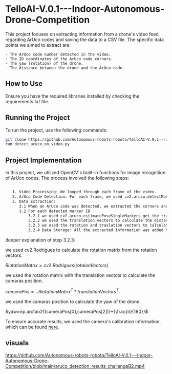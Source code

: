 # TelloAI-V.0.1---Indoor-Autonomous-Drone-Competition

This project focuses on extracting information from a drone's video feed regarding ArUco codes and saving the data to a CSV file. The specific data points we aimed to extract are:

    - The ArUco code number detected in the video.
    - The 2D coordinates of the ArUco code corners.
    - The yaw (rotation) of the drone.
    - The distance between the drone and the ArUco code.

## How to Use


Ensure you have the required libraries installed by checking the requirements.txt file.


## Running the Project

To run the project, use the following commands:

```sh
git clone https://github.com/Autonomous-robots-robota/TelloAI-V.0.1---Indoor-Autonomous-Drone-Competition.git
run detect_aruco_on_video.py
```


## Project Implementation

In this project, we utilized OpenCV's built-in functions for image recognition of ArUco codes. The process involved the following steps:

```sh

   1. Video Processing: We looped through each frame of the video.
   2. ArUco Code Detection: For each frame, we used cv2.aruco.detectMarkers to detect ArUco codes.
   3. Data Extraction:
      3.1 When an ArUco code was detected, we extracted the corners and the marker ID (ArUco name).
      3.2 For each detected marker ID
          3.2.1 we used cv2.aruco.estimatePoseSingleMarkers get the translation and rotation vectors of the markers.
          3.2.2 we used the translation vectors to calculate the distance from the drone to the ArUco code.
          3.2.3 we used the rotation and traslation vectors to calculate the yaw of the drone.
          3.2.4 Data Storage: All the extracted information was added to the CSV file (row by row).

```

deeper explanation of step 3.2.3:

we used cv2.Rodrigues to calculate the rotation matrix from the rotation vectors.

$RiotationMatrix=cv2.Rodrigues(rotaionVectors​)$

we used the rotation matrix with the translation vectots to calculate the camaras position.

$cameraPos=−RiotationMatrix^T*​translationVectors^T$

we used the camaras position to calculate the yaw of the drone:

$yaw=np.arctan2{(cameraPos[0],cameraPos[2])}*{\frac{π}{180}}$ 



To ensure accurate results, we used the camera's calibration information, which can be found [here](https://tellopilots.com/threads/camera-intrinsic-parameter.2620/). 


## visuals


https://github.com/Autonomous-robots-robota/TelloAI-V.0.1---Indoor-Autonomous-Drone-Competition/blob/main/aruco_detection_results_challengeB2.mp4

